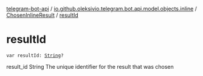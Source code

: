 [telegram-bot-api](../../index.md) / [io.github.oleksivio.telegram.bot.api.model.objects.inline](../index.md) / [ChosenInlineResult](index.md) / [resultId](./result-id.md)

# resultId

`var resultId: `[`String`](https://kotlinlang.org/api/latest/jvm/stdlib/kotlin/-string/index.html)`?`

result_id String The unique identifier for the result that was chosen

